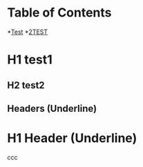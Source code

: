 Table of Contents
=================

*[Test](#test)
*[2TEST](#2test)

# H1 test1
## H2 test2

## Headers (Underline)

H1 Header (Underline)
=============
ccc
